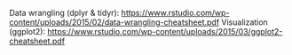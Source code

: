 Data wrangling (dplyr & tidyr): https://www.rstudio.com/wp-content/uploads/2015/02/data-wrangling-cheatsheet.pdf
Visualization (ggplot2): https://www.rstudio.com/wp-content/uploads/2015/03/ggplot2-cheatsheet.pdf
